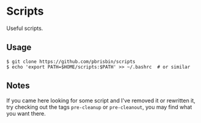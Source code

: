 # Scripts

Useful scripts.

## Usage

~~~
$ git clone https://github.com/pbrisbin/scripts
$ echo 'export PATH=$HOME/scripts:$PATH' >> ~/.bashrc  # or similar
~~~

## Notes

If you came here looking for some script and I've removed it or 
rewritten it, try checking out the tags `pre-cleanup` or `pre-cleanout`, 
you may find what you want there.
